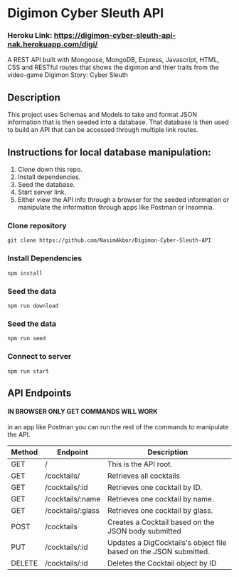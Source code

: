 # Digimon Cyber Sleuth API

### **Heroku Link**: https://digimon-cyber-sleuth-api-nak.herokuapp.com/digi/

A REST API built with Mongoose, MongoDB, Express, Javascript, HTML, CSS and RESTful routes that shows the digimon and thier traits from the video-game Digimon Story: Cyber Sleuth

## Description

This project uses Schemas and Models to take and format JSON information that is then seeded into a database. That database is then used to build an API that can be accessed through multiple link routes.

## Instructions for local database manipulation:

1. Clone down this repo.
2. Install dependencies.
3. Seed the database.
4. Start server link.
5. Either view the API info through a browser for the seeded information or manipulate the information through apps like Postman or Insomnia.

### Clone repository

```
git clone https://github.com/NasimAkbor/Digimon-Cyber-Sleuth-API
```

### Install Dependencies

```
npm install
```

### Seed the data

```
npm run download
```

### Seed the data

```
npm run seed
```

### Connect to server

```
npm run start
```

## API Endpoints

#### IN BROWSER ONLY GET COMMANDS WILL WORK

in an app like Postman you can run the rest of the commands to manipulate the API.

| Method | Endpoint          | Description                                                       |
| ------ | ----------------- | ----------------------------------------------------------------- |
| GET    | /                 | This is the API root.                                             |
| GET    | /cocktails/       | Retrieves all cocktails                                           |
| GET    | /cocktails/:id    | Retrieves one cocktail by ID.                                     |
| GET    | /cocktails/:name  | Retrieves one cocktail by name.                                   |
| GET    | /cocktails/:glass | Retrieves one cocktail by glass.                                  |
| POST   | /cocktails        | Creates a Cocktail based on the JSON body submitted               |
| PUT    | /cocktails/:id    | Updates a DigCocktails's object file based on the JSON submitted. |
| DELETE | /cocktails/:id    | Deletes the Cocktail object by ID                                 |
